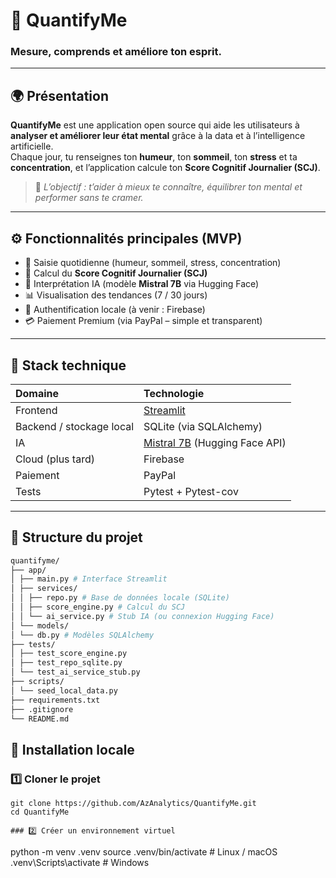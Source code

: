 # 🧠 QuantifyMe  
### Mesure, comprends et améliore ton esprit.

---

## 🌍 Présentation

**QuantifyMe** est une application open source qui aide les utilisateurs à **analyser et améliorer leur état mental** grâce à la data et à l’intelligence artificielle.  
Chaque jour, tu renseignes ton **humeur**, ton **sommeil**, ton **stress** et ta **concentration**, et l’application calcule ton **Score Cognitif Journalier (SCJ)**.

> 🎯 *L’objectif : t’aider à mieux te connaître, équilibrer ton mental et performer sans te cramer.*

---

## ⚙️ Fonctionnalités principales (MVP)

- 🧩 Saisie quotidienne (humeur, sommeil, stress, concentration)  
- 🧮 Calcul du **Score Cognitif Journalier (SCJ)**  
- 🧠 Interprétation IA (modèle **Mistral 7B** via Hugging Face)  
- 📊 Visualisation des tendances (7 / 30 jours)  
- 🔐 Authentification locale (à venir : Firebase)  
- 💳 Paiement Premium (via PayPal – simple et transparent)  

---

## 🧩 Stack technique

| Domaine | Technologie |
|:--|:--|
| Frontend | [Streamlit](https://streamlit.io) |
| Backend / stockage local | SQLite (via SQLAlchemy) |
| IA | [Mistral 7B](https://huggingface.co/mistralai) (Hugging Face API) |
| Cloud (plus tard) | Firebase |
| Paiement | PayPal |
| Tests | Pytest + Pytest-cov |

---

## 🧱 Structure du projet
```bash
quantifyme/
├── app/
│ ├── main.py # Interface Streamlit
│ ├── services/
│ │ ├── repo.py # Base de données locale (SQLite)
│ │ ├── score_engine.py # Calcul du SCJ
│ │ └── ai_service.py # Stub IA (ou connexion Hugging Face)
│ └── models/
│ └── db.py # Modèles SQLAlchemy
├── tests/
│ ├── test_score_engine.py
│ ├── test_repo_sqlite.py
│ └── test_ai_service_stub.py
├── scripts/
│ └── seed_local_data.py
├── requirements.txt
├── .gitignore
└── README.md
```

## 🧰 Installation locale

### 1️⃣ Cloner le projet
```
git clone https://github.com/AzAnalytics/QuantifyMe.git
cd QuantifyMe

### 2️⃣ Créer un environnement virtuel
```
python -m venv .venv
source .venv/bin/activate      # Linux / macOS
.venv\Scripts\activate         # Windows

